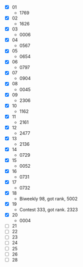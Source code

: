 * [X] 01
  * 1769
* [X] 02
  * 1626
* [X] 03
  * 0006
* [X] 04
  * 0567
* [X] 05
  * 0654
* [X] 06
  * 0797
* [X] 07
  * 0904
* [X] 08
  * 0045
* [X] 09
  * 2306
* [X] 10
  * 1162
* [X] 11
  * 2161
* [X] 12
  * 2477
* [X] 13
  * 2136
* [X] 14
  * 0729
* [X] 15
  * 0052
* [X] 16
  * 0731
* [X] 17
  * 0732
* [X] 18
  * Biweekly 98, got rank, 5002
* [X] 19
  * Contest 333, got rank. 2323
* [X] 20
  * 0004
* [ ] 21
* [ ] 22
* [ ] 23
* [ ] 24
* [ ] 25
* [ ] 26
* [ ] 28